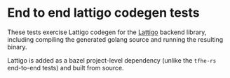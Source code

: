 # End to end lattigo codegen tests

These tests exercise Lattigo codegen for the
[Lattigo](https://github.com/tuneinsight/lattigo) backend library, including
compiling the generated golang source and running the resulting binary.

Lattigo is added as a bazel project-level dependency (unlike the `tfhe-rs`
end-to-end tests) and built from source.

<!-- mdformat global-off -->
